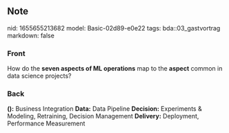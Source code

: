## Note
nid: 1655655213682
model: Basic-02d89-e0e22
tags: bda::03_gastvortrag
markdown: false

### Front
How do the <b>seven aspects of ML operations</b> map to the
<b>aspect</b> common in data science projects?

### Back
<b>():</b> Business Integration <b>Data:</b> Data Pipeline
<b>Decision:</b> Experiments & Modeling, Retraining, Decision
Management <b>Delivery:</b> Deployment, Performance Measurement
